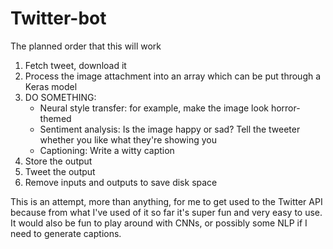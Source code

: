 # Twitter-bot
The planned order that this will work
1. Fetch tweet, download it
2. Process the image attachment into an array which can be put through a Keras model
3. DO SOMETHING:
    * Neural style transfer: for example, make the image look horror-themed
    * Sentiment analysis: Is the image happy or sad? Tell the tweeter whether you like what they're showing you
    * Captioning: Write a witty caption
4. Store the output
5. Tweet the output
6. Remove inputs and outputs to save disk space

This is an attempt, more than anything, for me to get used to the Twitter API because from what I've used of it so far it's super fun and very easy to use. It would also be fun to play around with CNNs, or possibly some NLP if I need to generate captions.
